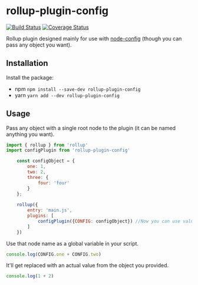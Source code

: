 rollup-plugin-config
==========================
[![Build Status](https://travis-ci.org/Wain-PC/rollup-plugin-config.svg?branch=master)](https://travis-ci.org/Wain-PC/rollup-plugin-config)
[![Coverage Status](https://coveralls.io/repos/github/Wain-PC/rollup-plugin-config/badge.svg?branch=master)](https://coveralls.io/github/Wain-PC/rollup-plugin-config?branch=master)

Rollup plugin designed mainly for use with [node-config](https://github.com/lorenwest/node-config) (though you can pass any object you want).

## Installation

Install the package:

- npm `npm install --save-dev rollup-plugin-config`
- yarn `yarn add --dev rollup-plugin-config`

## Usage

Pass any object with a single root node to the plugin (it can be named anything you want). 

```javascript
import { rollup } from 'rollup'
import configPlugin from 'rollup-plugin-config'

	const configObject = {
		one: 1,
		two: 2,
		three: {
			four: 'four'
		}
	};
	
	rollup({
		entry: 'main.js',
		plugins: [
			configPlugin({CONFIG: configObject}) //Now you can use values like CONFIG.one or CONFIG.three.four in your code
		]
	})

```

Use that node name as a global variable in your script.
```javascript
console.log(CONFIG.one + CONFIG.two)
```

It'll get replaced with an actual value from the object you provided.
```javascript
console.log(1 + 2)
```